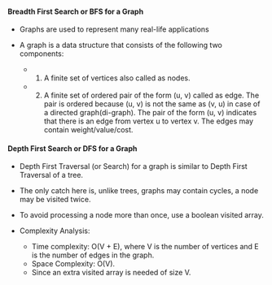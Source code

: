 #### Breadth First Search or BFS for a Graph 

- Graphs are used to represent many real-life applications

- A graph is a data structure that consists of the following two components: 
    - 1. A finite set of vertices also called as nodes. 
    - 2. A finite set of ordered pair of the form (u, v) called as edge. The pair is ordered because (u, v) is not the same as (v, u) in case of a directed graph(di-graph). The pair of the form (u, v) indicates that there is an edge from vertex u to vertex v. The edges may contain weight/value/cost.


#### Depth First Search or DFS for a Graph 

- Depth First Traversal (or Search) for a graph is similar to Depth First Traversal of a tree. 
- The only catch here is, unlike trees, graphs may contain cycles, a node may be visited twice. 
- To avoid processing a node more than once, use a boolean visited array. 

- Complexity Analysis: 
    - Time complexity: O(V + E), where V is the number of vertices and E is the number of edges in the graph.
    - Space Complexity: O(V). 
    - Since an extra visited array is needed of size V.



